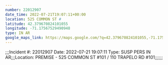 ```yaml
---
number: 22012907
date_time: 2022-07-21T19:07:11+00:00
location: 525 COMMON ST #
latitude: 42.379670824101055
longitude: -71.17567529490948
type: IN AR
google_maps_link: https://maps.google.com/?q=42.379670824101055,-71.17567529490948
---
```


;;;Incident #: 22012907  Date: 2022-07-21 19:07:11  Type: SUSP PERS IN AR;;;Location: PREMISE - 525 COMMON ST #101 / 110 TRAPELO RD #101;;;;;;
